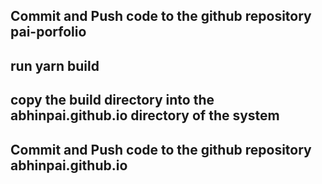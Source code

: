 ## Commit and Push code to the github repository pai-porfolio
## run yarn build
## copy the build directory into the abhinpai.github.io directory of the system
## Commit and Push code to the github repository abhinpai.github.io

<!-- import ReactCSSTransitionGroup from "react-addons-css-transition-group"; -->
<!-- <ReactCSSTransitionGroup
transitionName="toggle"
transitionEnterTimeout={300}
transitionLeaveTimeout={300}
>
{this.props.hidden ? (
  <div key={"answer"} className="toggle-base">
    {this.props.children}
  </div>
) : null}
</ReactCSSTransitionGroup>  -->